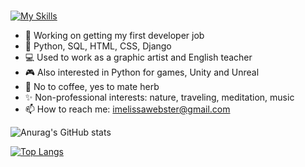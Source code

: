 ### 



[![My Skills](https://skills.thijs.gg/icons?i=py,html,css,django,vscode,sqlite)](https://skills.thijs.gg)



- 🔭 Working on getting my first developer job
- 🌱 Python, SQL, HTML, CSS, Django
- 💻 Used to work as a graphic artist and English teacher
- 🎮 Also interested in Python for games, Unity and Unreal
- 🌿 No to coffee, yes to mate herb
- ✨ Non-professional interests: nature, traveling, meditation, music 
- 📫 How to reach me: imelissawebster@gmail.com

![Anurag's GitHub stats](https://github-readme-stats.vercel.app/api?username=melissawebster&show_icons=true&theme=prussian)<p></p>
[![Top Langs](https://github-readme-stats.vercel.app/api/top-langs/?username=melissawebster&layout=compact)](https://github.com/anuraghazra/github-readme-stats)
